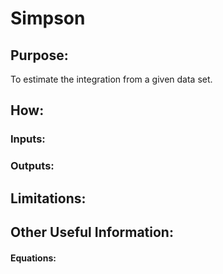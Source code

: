 # Simpson

## Purpose:
To estimate the integration from a given data set.

## How:


### Inputs:


### Outputs:



## Limitations:


## Other Useful Information:

#### Equations:


